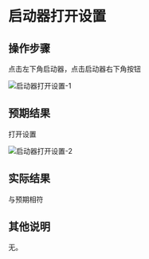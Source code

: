 # 启动器打开设置

## 操作步骤

点击左下角启动器，点击启动器右下角按钮

![启动器打开设置-1](./img/启动器打开设置-1.png)

## 预期结果

打开设置

![启动器打开设置-2](./img/启动器打开设置-2.png)

## 实际结果
与预期相符
## 其他说明

无。

